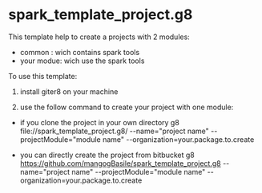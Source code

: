 # spark_template_project.g8
This template help to create a projects with 2 modules:
- common : wich contains spark tools
- your modue: wich use the spark tools 

To use this template:

1) install giter8 on your machine

2) use the follow command to create your project with one module:

- if you clone the project in your own directory
g8 file://spark_template_project.g8/  --name="project name" --projectModule="module name" --organization=your.package.to.create


- you can directly create the project from bitbucket
g8 https://github.com/mangogBasile/spark_template_project.g8   --name="project name" --projectModule="module name" --organization=your.package.to.create
